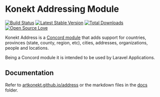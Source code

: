 # Konekt Addressing Module

[![Build Status](https://travis-ci.org/artkonekt/address.svg?branch=master)](https://travis-ci.org/artkonekt/address)
[![Latest Stable Version](https://poser.pugx.org/konekt/address/version.svg)](https://packagist.org/packages/konekt/address)
[![Total Downloads](https://poser.pugx.org/konekt/address/downloads.svg)](https://packagist.org/packages/konekt/address)
[![Open Source Love](https://badges.frapsoft.com/os/mit/mit.svg?v=102)](https://github.com/ellerbrock/open-source-badge/)

Konekt Address is a [Concord module](https://artkonekt.github.io/concord/#/modules) that adds support for countries, provinces (state, county, region, etc), cities, addresses, organizations, people and locations.

Being a Concord module it is intended to be used by Laravel Applications.

## Documentation

Refer to [artkonekt.github.io/address](https://artkonekt.github.io/address) or the markdown files in the [docs](docs/) folder.
